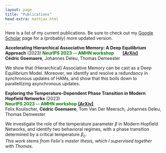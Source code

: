 ```yaml
---
layout: page
title: "Publications"
head-extra: mathjax.html
---
```


Here is a list of my current publications. Be sure to check out my [Google Scholar](https://scholar.google.be/citations?user=4BQ4DZsAAAAJ) page for a (probably) more updated version.

**Accelerating Hierarchical Associative Memory: A Deep Equilibrium Approach** (2023)  **<font color='green'>NeurIPS 2023 -- AMHN workshop</font>**  [**[ArXiv]**](https://arxiv.org/abs/2311.15673) \
**Cédric Goemaere**, Johannes Deleu, Thomas Demeester

We show that (Hierarchical) Associative Memory can be cast as a Deep Equilibrium Model. Moreover, we identify and resolve a redundancy in synchronous updates of HAMs, and show that this boils down to parallellizing asynchronous updates.

**Exploring the Temperature-Dependent Phase Transition in Modern Hopfield Networks** (2023)\
<font color='green'>**NeurIPS 2023 -- AMHN workshop**</font> [**[ArXiv]**](https://arxiv.org/abs/2311.18434)\
Felix Koulischer, **Cédric Goemaere**, Tom Van Der Meersch, Johannes Deleu, Thomas Demeester

We investigate the role of the temperature parameter $\beta$ in Modern Hopfield Networks, and identify two behavioral regimes, with a phase transition determined by a critical temperature $\beta_c$. \
*This work stems from Felix's master thesis, which I supervised together with Thomas.*
